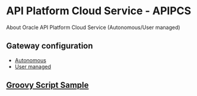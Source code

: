 # API Platform Cloud Service - APIPCS

About Oracle API Platform Cloud Service (Autonomous/User managed)

## Gateway configuration

- [Autonomous](./Gateway/HowToInstallGateway4APIPCS.md)
- [User managed](./Gateway/HowToInstallGateway4APIPCS-UM.md)

## [Groovy Script Sample](https://anishi1222.github.io/api-groovy)
